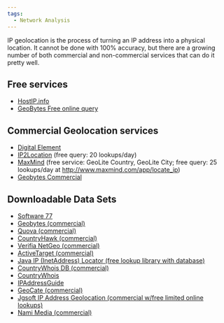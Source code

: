 ```yaml
---
tags:
  - Network Analysis
---
```

IP geolocation is the process of turning an IP address into a physical
location. It cannot be done with 100% accuracy, but there are a growing
number of both commercial and non-commercial services that can do it
pretty well.

## Free services

- [HostIP.info](http://hostip.info)
- [GeoBytes Free online query](http://www.geobytes.com/IpLocator.htm)

## Commercial Geolocation services

- [Digital Element](http://www.digital-element.net/ip_intelligence/ip_intelligence.html)
- [IP2Location](https://www.ip2location.com/?AfID=23224) (free query: 20
  lookups/day)
- [MaxMind](https://www.maxmind.com/en/geoip2-services-and-databases) (free service:
  GeoLite Country, GeoLite City; free query: 25 lookups/day at
  <http://www.maxmind.com/app/locate_ip>)
- [Geobytes Commercial](http://www.geobytes.com)

## Downloadable Data Sets

- [Software 77](http://software77.net/cgi-bin/ip-country/geo-ip.pl)
- [Geobytes (commercial)](http://www.geobytes.com)
- [Quova (commercial)](https://neustarsecurityservices.com/)
- [CountryHawk (commercial)](http://www.cyscape.com/products/chawk)
- [Verifia NetGeo (commercial)](http://www.netgeo.com/index.htm)
- [ActiveTarget (commercial)](http://www.activetarget.com/)
- [Java IP (InetAddress) Locator (free lookup library with database)](https://sourceforge.net/projects/javainetlocator/)
- [CountryWhois DB (commercial)](http://www.tamos.com/products/ip-location-database)
- [CountryWhois](http://www.countrywhois.com/online-demo.php)
- [IPAddressGuide](https://www.ipaddressguide.com/)
- [GeoCate (commercial)](http://www.geocate.com/index.htm)
- [Jgsoft IP Address Geolocation (commercial w/free limited online lookups)](http://www.ip2country.net/)
- [Nami Media (commercial)](http://www.namimedia.com/geo.htm)
